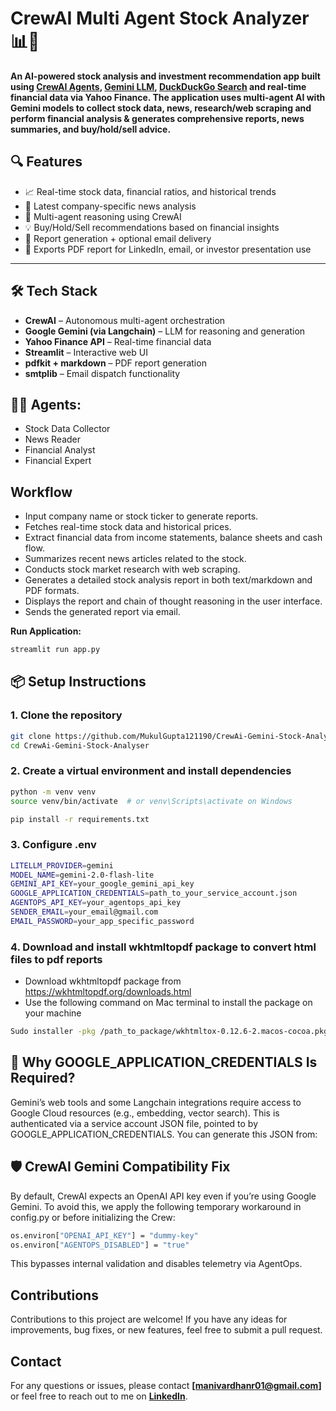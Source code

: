

# CrewAI Multi Agent Stock Analyzer 📊🤖

**An AI-powered stock analysis and investment recommendation app built using [CrewAI Agents](https://www.crewai.com), [Gemini LLM](https://ai.google.dev/), [DuckDuckGo Search](https://duckduckgo.com/) and real-time financial data via Yahoo Finance. The application uses multi-agent AI with Gemini models to collect stock data, news, research/web scraping and perform financial analysis & generates comprehensive reports, news summaries, and buy/hold/sell advice.**


## 🔍 Features

- 📈 Real-time stock data, financial ratios, and historical trends
- 📰 Latest company-specific news analysis
- 🧠 Multi-agent reasoning using CrewAI
- 💡 Buy/Hold/Sell recommendations based on financial insights
- 📨 Report generation + optional email delivery
- 🧾 Exports PDF report for LinkedIn, email, or investor presentation use

---

## 🛠️ Tech Stack

- **CrewAI** – Autonomous multi-agent orchestration
- **Google Gemini (via Langchain)** – LLM for reasoning and generation
- **Yahoo Finance API** – Real-time financial data
- **Streamlit** – Interactive web UI
- **pdfkit + markdown** – PDF report generation
- **smtplib** – Email dispatch functionality


## 🤖🤖 Agents:
- Stock Data Collector
- News Reader
- Financial Analyst
- Financial Expert

## Workflow
- Input company name or stock ticker to generate reports.
- Fetches real-time stock data and historical prices.
- Extract financial data from income statements, balance sheets and cash flow.
- Summarizes recent news articles related to the stock.
- Conducts stock market research with web scraping. 
- Generates a detailed stock analysis report in both text/markdown and PDF formats.
- Displays the report and chain of thought reasoning in the user interface. 
- Sends the generated report via email.

**Run Application:**
```bash
streamlit run app.py
```
## 📦 Setup Instructions

### 1. Clone the repository

```bash
git clone https://github.com/MukulGupta121190/CrewAi-Gemini-Stock-Analyser.git
cd CrewAi-Gemini-Stock-Analyser
```

### 2. Create a virtual environment and install dependencies
```bash
python -m venv venv
source venv/bin/activate  # or venv\Scripts\activate on Windows

pip install -r requirements.txt
```

### 3. Configure .env
```bash
LITELLM_PROVIDER=gemini
MODEL_NAME=gemini-2.0-flash-lite
GEMINI_API_KEY=your_google_gemini_api_key
GOOGLE_APPLICATION_CREDENTIALS=path_to_your_service_account.json
AGENTOPS_API_KEY=your_agentops_api_key
SENDER_EMAIL=your_email@gmail.com
EMAIL_PASSWORD=your_app_specific_password
```
### 4. Download and install wkhtmltopdf package to convert html files to pdf reports

- Download wkhtmltopdf package from https://wkhtmltopdf.org/downloads.html
- Use the following command on Mac terminal to install the package on your machine
```bash
Sudo installer -pkg /path_to_package/wkhtmltox-0.12.6-2.macos-cocoa.pkg -target /usr/local/bin
```
## 🔐 Why GOOGLE_APPLICATION_CREDENTIALS Is Required?

Gemini’s web tools and some Langchain integrations require access to Google Cloud resources (e.g., embedding, vector search). This is authenticated via a service account JSON file, pointed to by GOOGLE_APPLICATION_CREDENTIALS.
You can generate this JSON from:

## 🛡️ CrewAI Gemini Compatibility Fix
By default, CrewAI expects an OpenAI API key even if you’re using Google Gemini. To avoid this, we apply the following temporary workaround in config.py or before initializing the Crew:
```bash
os.environ["OPENAI_API_KEY"] = "dummy-key"
os.environ["AGENTOPS_DISABLED"] = "true"
```
This bypasses internal validation and disables telemetry via AgentOps.

## Contributions
Contributions to this project are welcome! If you have any ideas for improvements, bug fixes, or new features, feel free to submit a pull request.

## Contact
For any questions or issues, please contact **[manivardhanr01@gmail.com]** or feel free to reach out to me on **[LinkedIn](https://www.linkedin.com/in/manivardhan-reddy-110550311/)**.



